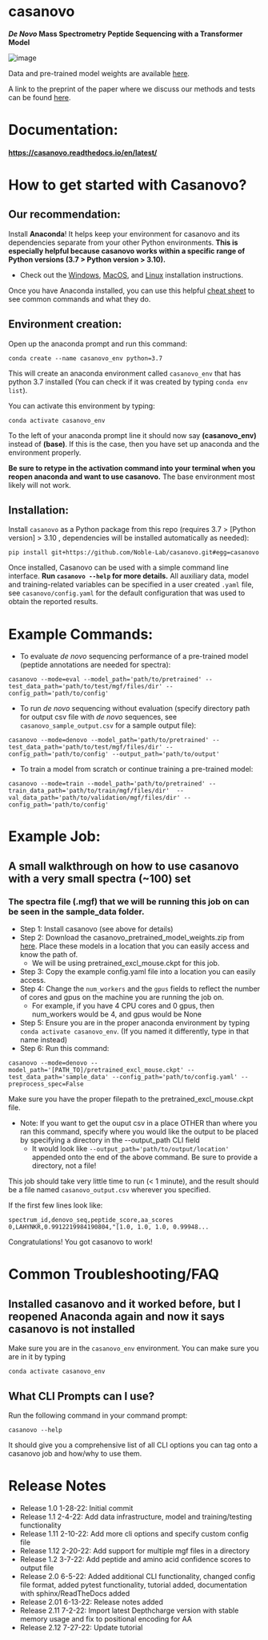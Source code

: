 # casanovo
**_De Novo_ Mass Spectrometry Peptide Sequencing with a Transformer Model**

![image](https://user-images.githubusercontent.com/32707537/152622912-ca87da20-a64c-4e3f-9ca1-721c6b0d9c64.png)

Data and pre-trained model weights are available [here](https://zenodo.org/record/6791263).

A link to the preprint of the paper where we discuss our methods and tests can be found [here](https://www.biorxiv.org/content/10.1101/2022.02.07.479481v1).

# Documentation:
#### https://casanovo.readthedocs.io/en/latest/

# How to get started with Casanovo?
## Our recommendation:

Install **Anaconda**! It helps keep your environment for casanovo and its dependencies separate from your other Python environments. **This is especially helpful because casanovo works within a specific range of Python versions (3.7 > Python version > 3.10).**

- Check out the [Windows](https://docs.anaconda.com/anaconda/install/windows/#), [MacOS](https://docs.anaconda.com/anaconda/install/mac-os/), and [Linux](https://docs.anaconda.com/anaconda/install/linux/) installation instructions.

Once you have Anaconda installed, you can use this helpful [cheat sheet](https://docs.conda.io/projects/conda/en/4.6.0/_downloads/52a95608c49671267e40c689e0bc00ca/conda-cheatsheet.pdf) to see common commands and what they do.

## Environment creation:

Open up the anaconda prompt and run this command:
```
conda create --name casanovo_env python=3.7
```
This will create an anaconda environment called `casanovo_env` that has python 3.7 installed (You can check if it was created by typing `conda env list`). 

You can activate this environment by typing:
```
conda activate casanovo_env
```
To the left of your anaconda prompt line it should now say **(casanovo_env)** instead of **(base)**. If this is the case, then you have set up anaconda and the environment properly.

**Be sure to retype in the activation command into your terminal when you reopen anaconda and want to use casanovo.** The base environment most likely will not work.

## Installation:

Install `casanovo` as a Python package from this repo (requires 3.7 > [Python version] > 3.10 , dependencies will be installed automatically as needed):
```
pip install git+https://github.com/Noble-Lab/casanovo.git#egg=casanovo
```

Once installed, Casanovo can be used with a simple command line interface. **Run `casanovo --help` for more details.** All auxiliary data, model and training-related variables can be specified in a user created `.yaml` file, see `casanovo/config.yaml` for the default configuration that was used to obtain the reported results.

# Example Commands:

- To evaluate _de novo_ sequencing performance of a pre-trained model (peptide annotations are needed for spectra):
```
casanovo --mode=eval --model_path='path/to/pretrained' --test_data_path='path/to/test/mgf/files/dir' --config_path='path/to/config'
```

- To run _de novo_ sequencing without evaluation (specify directory path for output csv file with _de novo_ sequences, see `casanovo_sample_output.csv` for a sample output file):
```
casanovo --mode=denovo --model_path='path/to/pretrained' --test_data_path='path/to/test/mgf/files/dir' --config_path='path/to/config' --output_path='path/to/output'
```

- To train a model from scratch or continue training a pre-trained model:
```
casanovo --mode=train --model_path='path/to/pretrained' --train_data_path='path/to/train/mgf/files/dir'  --val_data_path='path/to/validation/mgf/files/dir' --config_path='path/to/config'
```
# Example Job:
## A small walkthrough on how to use casanovo with a very small spectra (~100) set

### The spectra file (.mgf) that we will be running this job on can be seen in the sample_data folder.

- Step 1: Install casanovo (see above for details)
- Step 2: Download the casanovo_pretrained_model_weights.zip from [here](https://zenodo.org/record/6791263). Place these models in a location that you can easily access and know the path of.
    - We will be using pretrained_excl_mouse.ckpt for this job.
- Step 3: Copy the example config.yaml file into a location you can easily access. 
- Step 4: Change the `num_workers` and the `gpus` fields to reflect the number of cores and gpus on the machine you are running the job on.
    - For example, if you have 4 CPU cores and 0 gpus, then num_workers would be 4, and gpus would be None
- Step 5: Ensure you are in the proper anaconda environment by typing ```conda activate casanovo_env```. (If you named it differently, type in that name instead)
- Step 6: Run this command:
```
casanovo --mode=denovo --model_path='[PATH_TO]/pretrained_excl_mouse.ckpt' --test_data_path='sample_data' --config_path='path/to/config.yaml' --preprocess_spec=False
```
Make sure you have the proper filepath to the pretrained_excl_mouse.ckpt file.
 - Note: If you want to get the ouput csv in a place OTHER than where you ran this command, specify where you would like the output to be placed by specifying a directory in the --output_path CLI field
    - It would look like ```--output_path='path/to/output/location'``` appended onto the end of the above command. Be sure to provide a directory, not a file!

This job should take very little time to run (< 1 minute), and the result should be a file named ```casanovo_output.csv``` wherever you specified.

If the first few lines look like:
```
spectrum_id,denovo_seq,peptide_score,aa_scores
0,LAHYNKR,0.9912219984190804,"[1.0, 1.0, 1.0, 0.99948...
```
Congratulations! You got casanovo to work!

# Common Troubleshooting/FAQ

## Installed casanovo and it worked before, but I reopened Anaconda again and now it says casanovo is not installed
Make sure you are in the `casanovo_env` environment. You can make sure you are in it by typing
```
conda activate casanovo_env
```
## What CLI Prompts can I use?
Run the following command in your command prompt:
```
casanovo --help
```
It should give you a comprehensive list of all CLI options you can tag onto a casanovo job and how/why to use them.

# Release Notes

- Release 1.0 1-28-22: Initial commit
- Release 1.1 2-4-22: Add data infrastructure, model and training/testing functionality
- Release 1.11 2-10-22: Add more cli options and specify custom config file
- Release 1.12 2-20-22: Add support for multiple mgf files in a directory
- Release 1.2 3-7-22: Add peptide and amino acid confidence scores to output file
- Release 2.0 6-5-22: Added additional CLI functionality, changed config file format, added pytest functionality, tutorial added, documentation with sphinx/ReadTheDocs added
- Release 2.01 6-13-22: Release notes added
- Release 2.11 7-2-22: Import latest Depthcharge version with stable memory usage and fix to positional encoding for AA
- Release 2.12 7-27-22: Update tutorial

